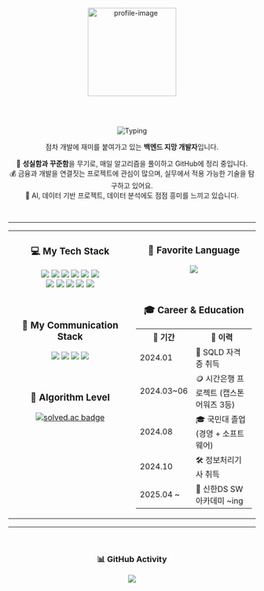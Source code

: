 
<!-- ✅ 상단: 사진 + 타이핑 + 소개글 (중앙 정렬) -->
<div align="center">
  <br>
  <img src="https://github.com/user-attachments/assets/15ec8bb8-cc08-4d95-bf59-12e3930a8b9c" width="180" alt="profile-image"/>

  <br><br>

![Typing](https://readme-typing-svg.herokuapp.com?font=Press+Start+2P&speed=1&pause=700&color=32CD32&center=true&vCenter=true&width=480&lines=Welcome+to+my+World!;Say+hi+to+my+pup👋🏻+🐶)

  <p>점차 개발에 재미를 붙여가고 있는 <strong>백엔드 지망 개발자</strong>입니다.</p>

  🧠 <strong>성실함과 꾸준함</strong>을 무기로, 매일 알고리즘을 풀이하고 GitHub에 정리 중입니다.  
  💰 금융과 개발을 연결짓는 프로젝트에 관심이 많으며, 실무에서 적용 가능한 기술을 탐구하고 있어요.  
  🤖 AI, 데이터 기반 프로젝트, 데이터 분석에도 점점 흥미를 느끼고 있습니다.

  <br>
</div>

---

<!-- ✅ 하단: 좌우 2단 정렬 (Tech Stack | Favorite + Career 등) -->
<table>
  <tr>
    <td width="50%" valign="top">
     <div align="center">
      <h3>💻 My Tech Stack</h3>
      <p>
        <img src="https://img.shields.io/badge/Java-ED8B00?style=for-the-badge&logo=openjdk&logoColor=white"/>
        <img src="https://img.shields.io/badge/Python-3776AB?style=for-the-badge&logo=python&logoColor=white"/>
        <img src="https://img.shields.io/badge/Spring-6DB33F?style=for-the-badge&logo=spring&logoColor=white"/>
        <img src="https://img.shields.io/badge/Spring%20Boot-6DB33F?style=for-the-badge&logo=springboot&logoColor=white"/>
        <img src="https://img.shields.io/badge/Dart-0175C2?style=for-the-badge&logo=dart&logoColor=white"/>
        <img src="https://img.shields.io/badge/Flutter-02569B?style=for-the-badge&logo=flutter&logoColor=white"/>
        <br>
        <img src="https://img.shields.io/badge/MySQL-00000F?style=for-the-badge&logo=mysql&logoColor=white"/>
        <img src="https://img.shields.io/badge/Oracle-F80000?style=for-the-badge&logo=oracle&logoColor=white"/>
        <img src="https://img.shields.io/badge/MariaDB-003545?style=for-the-badge&logo=mariadb&logoColor=white"/>
        <img src="https://img.shields.io/badge/Servlet-3C78D8?style=for-the-badge&logo=java&logoColor=white"/>
        <img src="https://img.shields.io/badge/JSP-007396?style=for-the-badge&logo=java&logoColor=white"/>
      </p>
       <br>
      <h3>👥 My Communication Stack</h3>
      <p>
        <img src="https://img.shields.io/badge/Discord-5865F2?style=for-the-badge&logo=discord&logoColor=white"/>
        <img src="https://img.shields.io/badge/Notion-000000?style=for-the-badge&logo=notion&logoColor=white"/>
        <img src="https://img.shields.io/badge/Jira-0052CC?style=for-the-badge&logo=jira&logoColor=white"/>
        <img src="https://img.shields.io/badge/Slack-4A154B?style=for-the-badge&logo=slack&logoColor=white"/>
      </p>
       <br>
        <h3>🧩 Algorithm Level</h3>
          <a href="https://solved.ac/sspure123">
            <img src="http://mazassumnida.wtf/api/v2/generate_badge?boj=sspure123" alt="solved.ac badge"/>
          </a>
       </div>
      <br>
    </td>
    <td width="50%" valign="top">
      <div align="center">
      <h3>🌟 Favorite Language</h3>
      <p>
        <img src="https://github-readme-stats.vercel.app/api/top-langs/?username=sunJ0120&layout=compact&theme=tokyonight" />
      </p>
         <br>
      <h3>🎓 Career & Education</h3>
      <table align="center">
  <tr>
    <th>📅 기간</th>
    <th>📌 이력</th>
  </tr>
  <tr>
    <td>2024.01</td>
    <td>📜 SQLD 자격증 취득</td>
  </tr>
  <tr>
    <td>2024.03~06</td>
    <td>🪙 시간은행 프로젝트 (캡스톤 어워즈 3등)</td>
  </tr>
  <tr>
    <td>2024.08</td>
    <td>🎓 국민대 졸업 (경영 + 소프트웨어)</td>
  </tr>
  <tr>
    <td>2024.10</td>
    <td>🛠 정보처리기사 취득</td>
  </tr>
  <tr>
    <td>2025.04 ~</td>
    <td>🏫 신한DS SW 아카데미 ~ing</td>
  </tr>
</table>
    </td>
</table>

---

<!-- ✅ 하단 단독: 알고리즘 / 활동 그래프 -->
<div align="center">
  <br>

  <h3>📊 GitHub Activity</h3>
  <img src="https://github-readme-activity-graph.vercel.app/graph?username=sunJ0120&theme=tokyo-night&hide_border=true" />

</div>



